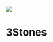 <head>
	<link rel="stylesheet" href="path/to/font-awesome/css/font-awesome.min.css">
    <link rel="stylesheet" href="style.css">
    <title>3Stones的小栈</title>
</head>
<body>
    <div class="box">
        <img class="box-img" src="http://192.168.1.135:81/data/User/admin/home/pictures/%E5%A4%B4%E5%83%8F.png"border="0" />
        <h1>3Stones</h1>
        <h5></h5>
    </div>
</body>
